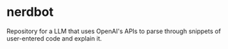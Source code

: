 # nerdbot
Repository for a LLM that uses OpenAI's APIs to parse through snippets of user-entered code and explain it.
